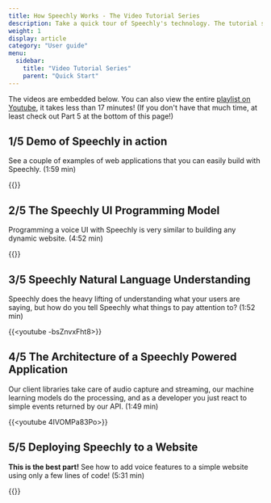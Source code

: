 ```yaml
---
title: How Speechly Works - The Video Tutorial Series 
description: Take a quick tour of Speechly's technology. The tutorial shows example applications, explains how Speechly applications are programmed, what the overall architecture of a Speechly application is, and concludes with a tutorial on how to use the Speechly Web Toolkit to easily add voice features to a website.
weight: 1
display: article
category: "User guide"
menu:
  sidebar:
    title: "Video Tutorial Series"
    parent: "Quick Start"
---
```


The videos are embedded below. You can also view the entire [playlist on Youtube](https://www.youtube.com/watch?v=AlI47qnvip4&list=PLhhkCt5KRs0_xsBYuJl-Y4EnU1x2Me5ue), it takes less than 17 minutes! (If you don't have that much time, at least check out Part 5 at the bottom of this page!)

## 1/5 Demo of Speechly in action 

See a couple of examples of web applications that you can easily build with Speechly. (1:59 min)

{{<youtube AlI47qnvip4>}}

## 2/5 The Speechly UI Programming Model

Programming a voice UI with Speechly is very similar to building any dynamic website. (4:52 min)

{{<youtube peM7c2KdZho>}}

## 3/5 Speechly Natural Language Understanding

Speechly does the heavy lifting of understanding what your users are saying, but how do you tell Speechly what things to pay attention to? (1:52 min)

{{<youtube -bsZnvxFht8>}}

## 4/5 The Architecture of a Speechly Powered Application

Our client libraries take care of audio capture and streaming, our machine learning models do the processing, and as a developer you just react to simple events returned by our API.  (1:49 min)

{{<youtube 4IVOMPa83Po>}}

## 5/5 Deploying Speechly to a Website

**This is the best part!** See how to add voice features to a simple website using only a few lines of code! (5:31 min)

{{<youtube QmpFAJmF1gk>}}
